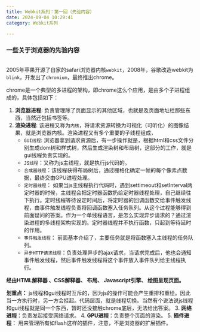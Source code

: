```yaml
---
title: Webkit系列：第一回（先验内容）
date: 2024-09-04 10:29:41
category: Webkit系列

---
```


### 一些关于浏览器的先验内容

<img src="/img/webkit_history.jfif" alt="">

2005年苹果开源了自家的safari浏览器内核`webkit`，2008年，谷歌改造webkit为`blink`，开发出了`chromium`，最终推出chrome。

chrome是一个典型的多进程的架构，即chrome这么个应用，是由多个子进程组成的，具体包括如下：
1. **浏览器进程**: 负责管理除了页面显示的其他区域，也就是及页面地址栏那些东西，当然还包括书签等。
2. **渲染进程**: 该进程又称为`内核`，将请求资源转换为可视化（可听化）的图像结果，就是浏览器内核。渲染进程又有多个重要的子线程组成，
    - `GUI线程`: 浏览器拿到请求资源后，有一步操作就是，根据html和css文件分别生成dom树和样式树，然后生成渲染树和布局树，这部分的工作，就是gui线程负责实现的。
    - `JS线程`：又称为js主线程，就是执行js代码的。
    - `合成器线程`：该线程获得布局树后，通过栅格化确定一帧的每个像素点数据，最终交由GPU进程处理。
    - `定时器线程`： 如果当js主线程执行代码时，遇到settimeout和setInterval两定时器的时候，主线程会把定时器函数扔给定时器线程处理，自己继续往下执行。定时线程等待设定时间后，将定时器的回调函数交给事件触发线程，由事件触发线程负责将回调函数塞入任务队列。从这个过程能够得到前面疑问的答案。作为一个单线程语言，是怎么实现异步请求的？通过渲染进程的多线程架构实现的。定时器线程并不执行函数，只起到等待延时的作用。
    - `事件触发线程`： 前面基本介绍了，主要任务就是将函数塞入主线程的任务队列。
    - `异步HTTP请求线程`：负责处理异步的ajax请求，当请求完成后，他也会通知事件触发线程，然后事件触发线程将这个事件放入事件队列给主线程执行。

**经由HTML解释器 、CSS解释器、 布局、 Javascript引擎、 绘图呈现页面。**

**划重点：** js线程和gui线程时互斥的，因为js的操作可能会产生重排和重绘。因此当一方执行时，另一方会挂起。代码层面，就是线程切换。当然有个说法说js线程和gui线程就是同一个东西，暂时还没接触chrome底层，无法给出答案。
3. **网络进程**：负责发起接受网络请求。
4. **GPU进程**：负责整个页面的渲染。
5. **插件进程**： 用来管理所有如flash这样的插件，注意，不是浏览器的扩展插件。
